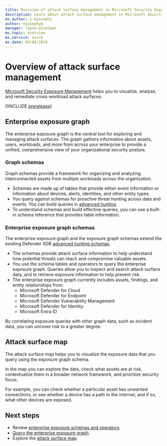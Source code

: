 ```yaml
---
title: Overview of attack surface management in Microsoft Security Exposure Management
description: Learn about attack surface management in Microsoft Security Exposure Management. s
ms.author: v-mjosephy
author: mjosephym
manager: rayne-wiselman
ms.topic: overview
ms.service: azure
ms.date: 03/04/2024
---
```


# Overview of attack surface management

[Microsoft Security Exposure Management](microsoft-security-exposure-management.md) helps you to visualize, analyze, and remediate cross-workload attack surfaces.

[!INCLUDE [prerelease](../includes//prerelease.md)]

## Enterprise exposure graph

The enterprise exposure graph is the central tool for exploring and managing attack surfaces. The graph gathers information about assets, users, workloads, and more from across your enterprise to provide a unified, comprehensive view of your organizational security posture.

### Graph schemas

Graph schemas provide a framework for organizing and analyzing interconnected assets from multiple workloads across the organization.

- Schemas are made up of tables that provide either event information or information about devices, alerts, identities, and other entity types.
- You query against schemas for proactive threat hunting across data and events. You can build queries in [advanced hunting](/microsoft-365/security/defender/advanced-hunting-modes).
- To understand schemas and build effective queries, you can use a built-in schema reference that provides table information.

### Enterprise exposure graph schemas

The enterprise exposure graph and the exposure graph schemas extend the existing Defender XDR [advanced hunting schemas](/microsoft-365/security/defender/advanced-hunting-schema-tables).

- The schemas provide attack surface information to help understand how potential threats can reach and compromise valuable assets.
- You use the schema tables and operators to query the enterprise exposure graph. Queries allow you to inspect and search attack surface data, and to retrieve exposure information to help prevent risk.
- The enterprise exposure graph currently includes assets, findings, and entity relationships from:
  - Microsoft Defender for Cloud
  - Microsoft Defender for Endpoint
  - Microsoft Defender Vulnerability Management
  - Microsoft Defender for Identity
  - Microsoft Entra ID

By correlating exposure queries with other graph data, such as incident data, you can uncover risk to a greater degree.

## Attack surface map

The attack surface map helps you to visualize the exposure data that you query using the exposure graph schema.  

In the map you can explore the data, check what assets are at risk, contextualize them in a broader network framework, and prioritize security focus.

For example, you can check whether a particular asset has unwanted connections, or see whether a device has a path to the internet, and if so, what other devices are exposed.  

## Next steps

- Review [enterprise exposure schemas and operators](schemas-operators.md).
- [Query the enterprise exposure graph](query-enterprise-exposure-graph.md).
- Explore the [attack surface map](enterprise-exposure-map.md).
